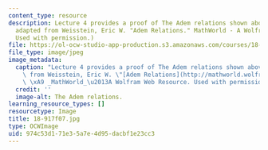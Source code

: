 ```yaml
---
content_type: resource
description: Lecture 4 provides a proof of The Adem relations shown above. (Image
  adapted from Weisstein, Eric W. "Adem Relations." MathWorld - A Wolfram Web Resource.
  Used with permission.)
file: https://ol-ocw-studio-app-production.s3.amazonaws.com/courses/18-917-topics-in-algebraic-topology-the-sullivan-conjecture-fall-2007/974c53d171e35a7e4d95dacbf1e23cc3_18-917f07.jpg
file_type: image/jpeg
image_metadata:
  caption: "Lecture 4 provides a proof of The Adem relations shown above. (Image adapted\
    \ from Weisstein, Eric W. \"[Adem Relations](http://mathworld.wolfram.com/AdemRelations.html).\"\
    \ \xA9 _MathWorld_\u2013A Wolfram Web Resource. Used with permission.)"
  credit: ''
  image-alt: The Adem relations.
learning_resource_types: []
resourcetype: Image
title: 18-917f07.jpg
type: OCWImage
uid: 974c53d1-71e3-5a7e-4d95-dacbf1e23cc3
---
```

